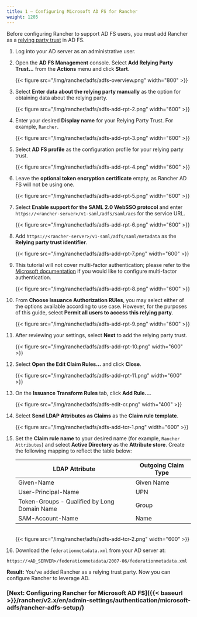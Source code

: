 ```yaml
---
title: 1 — Configuring Microsoft AD FS for Rancher
weight: 1205
---
```


Before configuring Rancher to support AD FS users, you must add Rancher as a [relying party trust](https://docs.microsoft.com/en-us/windows-server/identity/ad-fs/technical-reference/understanding-key-ad-fs-concepts) in AD FS. 

1. Log into your AD server as an administrative user.

1. Open the **AD FS Management** console. Select **Add Relying Party Trust...** from the **Actions** menu and click **Start**.
  
    {{< figure src="/img/rancher/adfs/adfs-overview.png" width="800" >}}

1. Select **Enter data about the relying party manually** as the option for obtaining data about the relying party.
    
    {{< figure src="/img/rancher/adfs/adfs-add-rpt-2.png" width="600" >}}

1. Enter your desired **Display name** for your Relying Party Trust. For example, `Rancher`.

    {{< figure src="/img/rancher/adfs/adfs-add-rpt-3.png" width="600" >}}
  
1. Select **AD FS profile** as the configuration profile for your relying party trust.
  
    {{< figure src="/img/rancher/adfs/adfs-add-rpt-4.png" width="600" >}}
  
1. Leave the **optional token encryption certificate** empty, as Rancher AD FS will not be using one.
  
    {{< figure src="/img/rancher/adfs/adfs-add-rpt-5.png" width="600" >}}
  
1. Select **Enable support for the SAML 2.0 WebSSO protocol**
  and enter `https://<rancher-server>/v1-saml/adfs/saml/acs` for the service URL.
  
    {{< figure src="/img/rancher/adfs/adfs-add-rpt-6.png" width="600" >}}
  
1. Add `https://<rancher-server>/v1-saml/adfs/saml/metadata` as the **Relying party trust identifier**.
  
    {{< figure src="/img/rancher/adfs/adfs-add-rpt-7.png" width="600" >}}
  
1. This tutorial will not cover multi-factor authentication; please refer to the [Microsoft documentation](https://docs.microsoft.com/en-us/windows-server/identity/ad-fs/operations/configure-additional-authentication-methods-for-ad-fs) if you would like to configure multi-factor authentication.
  
    {{< figure src="/img/rancher/adfs/adfs-add-rpt-8.png" width="600" >}}
  
1. From **Choose Issuance Authorization RUles**, you may select either of the options available according to use case. However, for the purposes of this guide, select **Permit all users to access this relying party**.
  
    {{< figure src="/img/rancher/adfs/adfs-add-rpt-9.png" width="600" >}}

1. After reviewing your settings, select **Next** to add the relying party trust.
  
    {{< figure src="/img/rancher/adfs/adfs-add-rpt-10.png" width="600" >}}
  
1. Select **Open the Edit Claim Rules...** and click **Close**.
  
    {{< figure src="/img/rancher/adfs/adfs-add-rpt-11.png" width="600" >}}
  
1. On the **Issuance Transform Rules** tab, click **Add Rule...**.
  
    {{< figure src="/img/rancher/adfs/adfs-edit-cr.png" width="400" >}}
  
1. Select **Send LDAP Attributes as Claims** as the **Claim rule template**.

    {{< figure src="/img/rancher/adfs/adfs-add-tcr-1.png" width="600" >}}
  
1. Set the **Claim rule name** to your desired name (for example, `Rancher Attributes`) and select **Active Directory** as the **Attribute store**. Create the following mapping to reflect the table below:

    | LDAP Attribute                               | Outgoing Claim Type |
    | -------------------------------------------- | ------------------- |
    | Given-Name                                   | Given Name          |
    | User-Principal-Name                          | UPN                 |
    | Token-Groups - Qualified by Long Domain Name | Group               |
    | SAM-Account-Name                             | Name                |
    <br/>
    {{< figure src="/img/rancher/adfs/adfs-add-tcr-2.png" width="600" >}}

1. Download the `federationmetadata.xml` from your AD server at: 
```
https://<AD_SERVER>/federationmetadata/2007-06/federationmetadata.xml
```

**Result:** You've added Rancher as a relying trust party. Now you can configure Rancher to leverage AD.

### [Next: Configuring Rancher for Microsoft AD FS]({{< baseurl >}}/rancher/v2.x/en/admin-settings/authentication/microsoft-adfs/rancher-adfs-setup/)
